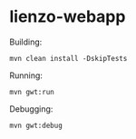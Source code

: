 # lienzo-webapp

Building:
    
    mvn clean install -DskipTests
    
Running:

    mvn gwt:run

Debugging:

    mvn gwt:debug
    
